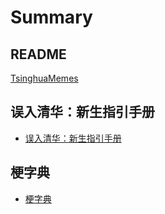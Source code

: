 # ‌Summary​

## README

[TsinghuaMemes](README.md)

## 误入清华：新生指引手册

* [误入清华：新生指引手册](误入清华：新生指引手册/误入清华：新生指引手册.md)

## 梗字典

* [梗字典](梗字典/梗字典.md)